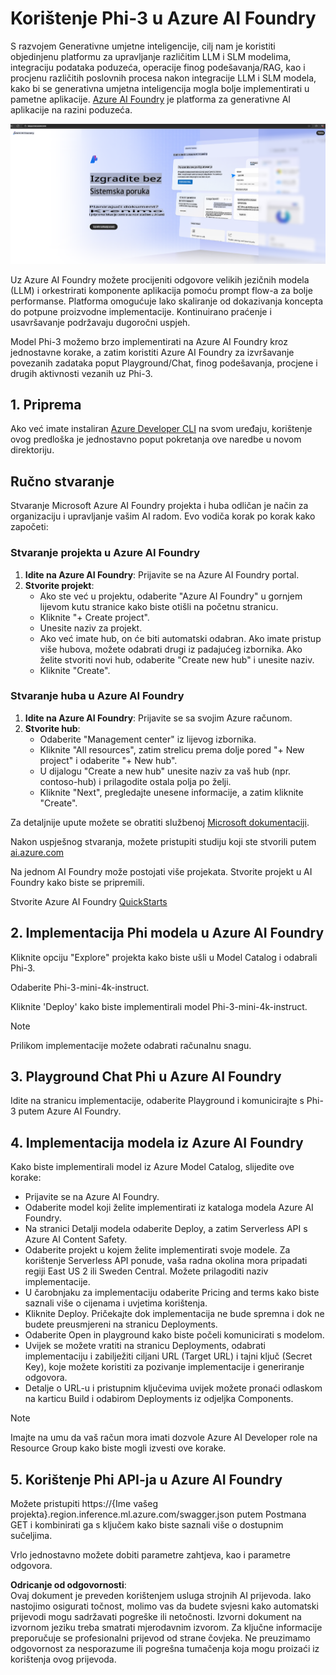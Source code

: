 # **Korištenje Phi-3 u Azure AI Foundry**

S razvojem Generativne umjetne inteligencije, cilj nam je koristiti objedinjenu platformu za upravljanje različitim LLM i SLM modelima, integraciju podataka poduzeća, operacije finog podešavanja/RAG, kao i procjenu različitih poslovnih procesa nakon integracije LLM i SLM modela, kako bi se generativna umjetna inteligencija mogla bolje implementirati u pametne aplikacije. [Azure AI Foundry](https://ai.azure.com) je platforma za generativne AI aplikacije na razini poduzeća.

![aistudo](../../../../translated_images/aifoundry_home.ffa4fe13d11f26171097f8666a1db96ac0979ffa1adde80374c60d1136c7e1de.hr.png)

Uz Azure AI Foundry možete procijeniti odgovore velikih jezičnih modela (LLM) i orkestrirati komponente aplikacija pomoću prompt flow-a za bolje performanse. Platforma omogućuje lako skaliranje od dokazivanja koncepta do potpune proizvodne implementacije. Kontinuirano praćenje i usavršavanje podržavaju dugoročni uspjeh.

Model Phi-3 možemo brzo implementirati na Azure AI Foundry kroz jednostavne korake, a zatim koristiti Azure AI Foundry za izvršavanje povezanih zadataka poput Playground/Chat, finog podešavanja, procjene i drugih aktivnosti vezanih uz Phi-3.

## **1. Priprema**

Ako već imate instaliran [Azure Developer CLI](https://learn.microsoft.com/azure/developer/azure-developer-cli/overview?WT.mc_id=aiml-138114-kinfeylo) na svom uređaju, korištenje ovog predloška je jednostavno poput pokretanja ove naredbe u novom direktoriju.

## Ručno stvaranje

Stvaranje Microsoft Azure AI Foundry projekta i huba odličan je način za organizaciju i upravljanje vašim AI radom. Evo vodiča korak po korak kako započeti:

### Stvaranje projekta u Azure AI Foundry

1. **Idite na Azure AI Foundry**: Prijavite se na Azure AI Foundry portal.
2. **Stvorite projekt**:
   - Ako ste već u projektu, odaberite "Azure AI Foundry" u gornjem lijevom kutu stranice kako biste otišli na početnu stranicu.
   - Kliknite "+ Create project".
   - Unesite naziv za projekt.
   - Ako već imate hub, on će biti automatski odabran. Ako imate pristup više hubova, možete odabrati drugi iz padajućeg izbornika. Ako želite stvoriti novi hub, odaberite "Create new hub" i unesite naziv.
   - Kliknite "Create".

### Stvaranje huba u Azure AI Foundry

1. **Idite na Azure AI Foundry**: Prijavite se sa svojim Azure računom.
2. **Stvorite hub**:
   - Odaberite "Management center" iz lijevog izbornika.
   - Kliknite "All resources", zatim strelicu prema dolje pored "+ New project" i odaberite "+ New hub".
   - U dijalogu "Create a new hub" unesite naziv za vaš hub (npr. contoso-hub) i prilagodite ostala polja po želji.
   - Kliknite "Next", pregledajte unesene informacije, a zatim kliknite "Create".

Za detaljnije upute možete se obratiti službenoj [Microsoft dokumentaciji](https://learn.microsoft.com/azure/ai-studio/how-to/create-projects).

Nakon uspješnog stvaranja, možete pristupiti studiju koji ste stvorili putem [ai.azure.com](https://ai.azure.com/)

Na jednom AI Foundry može postojati više projekata. Stvorite projekt u AI Foundry kako biste se pripremili.

Stvorite Azure AI Foundry [QuickStarts](https://learn.microsoft.com/azure/ai-studio/quickstarts/get-started-code)

## **2. Implementacija Phi modela u Azure AI Foundry**

Kliknite opciju "Explore" projekta kako biste ušli u Model Catalog i odabrali Phi-3.

Odaberite Phi-3-mini-4k-instruct.

Kliknite 'Deploy' kako biste implementirali model Phi-3-mini-4k-instruct.

> [!NOTE]
>
> Prilikom implementacije možete odabrati računalnu snagu.

## **3. Playground Chat Phi u Azure AI Foundry**

Idite na stranicu implementacije, odaberite Playground i komunicirajte s Phi-3 putem Azure AI Foundry.

## **4. Implementacija modela iz Azure AI Foundry**

Kako biste implementirali model iz Azure Model Catalog, slijedite ove korake:

- Prijavite se na Azure AI Foundry.
- Odaberite model koji želite implementirati iz kataloga modela Azure AI Foundry.
- Na stranici Detalji modela odaberite Deploy, a zatim Serverless API s Azure AI Content Safety.
- Odaberite projekt u kojem želite implementirati svoje modele. Za korištenje Serverless API ponude, vaša radna okolina mora pripadati regiji East US 2 ili Sweden Central. Možete prilagoditi naziv implementacije.
- U čarobnjaku za implementaciju odaberite Pricing and terms kako biste saznali više o cijenama i uvjetima korištenja.
- Kliknite Deploy. Pričekajte dok implementacija ne bude spremna i dok ne budete preusmjereni na stranicu Deployments.
- Odaberite Open in playground kako biste počeli komunicirati s modelom.
- Uvijek se možete vratiti na stranicu Deployments, odabrati implementaciju i zabilježiti ciljani URL (Target URL) i tajni ključ (Secret Key), koje možete koristiti za pozivanje implementacije i generiranje odgovora.
- Detalje o URL-u i pristupnim ključevima uvijek možete pronaći odlaskom na karticu Build i odabirom Deployments iz odjeljka Components.

> [!NOTE]
> Imajte na umu da vaš račun mora imati dozvole Azure AI Developer role na Resource Group kako biste mogli izvesti ove korake.

## **5. Korištenje Phi API-ja u Azure AI Foundry**

Možete pristupiti https://{Ime vašeg projekta}.region.inference.ml.azure.com/swagger.json putem Postmana GET i kombinirati ga s ključem kako biste saznali više o dostupnim sučeljima.

Vrlo jednostavno možete dobiti parametre zahtjeva, kao i parametre odgovora.

**Odricanje od odgovornosti**:  
Ovaj dokument je preveden korištenjem usluga strojnih AI prijevoda. Iako nastojimo osigurati točnost, molimo vas da budete svjesni kako automatski prijevodi mogu sadržavati pogreške ili netočnosti. Izvorni dokument na izvornom jeziku treba smatrati mjerodavnim izvorom. Za ključne informacije preporučuje se profesionalni prijevod od strane čovjeka. Ne preuzimamo odgovornost za nesporazume ili pogrešna tumačenja koja mogu proizaći iz korištenja ovog prijevoda.